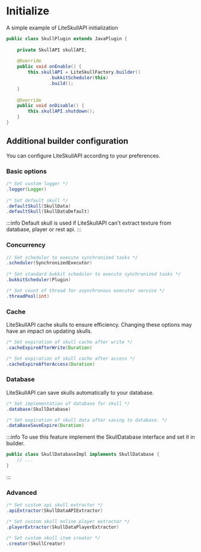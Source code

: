 # Initialize

A simple example of LiteSkullAPI initialization

```java
public class SkullPlugin extends JavaPlugin {
    
    private SkullAPI skullAPI;
    
    @Override
    public void onEnable() {
        this.skullAPI = LiteSkullFactory.builder()
                .bukkitScheduler(this)
                .build();
    }
    
    @Override
    public void onDisable() {
        this.skullAPI.shutdown();
    }
}
```

## Additional builder configuration

You can configure LiteSkullAPI according to your preferences.

### Basic options
```java
/* Set custom logger */
.logger(Logger)
        
/* Set default skull */
.defaultSkull(SkullData)
.defaultSkull(SkullDataDefault)
```
:::info
Default skull is used if LiteSkullAPI can't extract texture from database, player or rest api.
:::

### Concurrency

```java
// Set scheduler to execute synchronized tasks */
.scheduler(SynchronizedExecutor)
        
/* Set standard bukkit scheduler to execute synchronized tasks */
.bukkitScheduler(Plugin)

/* Set count of thread for asynchronous executor service */
.threadPool(int)
```


### Cache
LiteSkullAPI cache skulls to ensure efficiency. Changing these options may have an impact on updating skulls.
```java
/* Set expiration of skull cache after write */
.cacheExpireAfterWrite(Duration)

/* Set expiration of skull cache after access */
.cacheExpireAfterAccess(Duration)
```


### Database
LiteSkullAPI can save skulls automatically to your database.
```java
/* Set implementation of database for skull */
.database(SkullDatabase)

/* Set expiration of skull data after saving to database. */
.dataBaseSaveExpire(Duration)
```
:::info
To use this feature implement the SkullDatabase interface and set it in builder. 
```java
public class SkullDatabaseImpl implements SkullDatabase {
    // ...
}
```
:::


### Advanced
```java
/* Set custom api skull extractor */
.apiExtractor(SkullDataAPIExtractor)

/* Set custom skull online player extractor */
.playerExtractor(SkullDataPlayerExtractor)

/* Set custom skull item creator */
.creator(SkullCreator)
```
